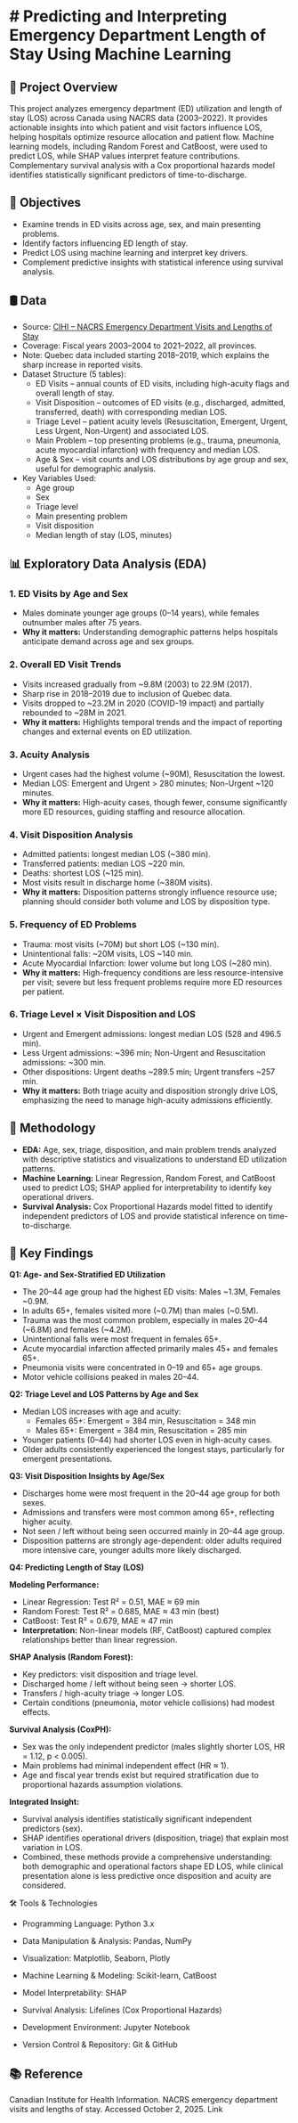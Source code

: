 # # Predicting and Interpreting Emergency Department Length of Stay Using Machine Learning

## 📌 Project Overview

This project analyzes emergency department (ED) utilization and length of stay (LOS) across Canada using NACRS data (2003–2022). It provides actionable insights into which patient and visit factors influence LOS, helping hospitals optimize resource allocation and patient flow. Machine learning models, including Random Forest and CatBoost, were used to predict LOS, while SHAP values interpret feature contributions. Complementary survival analysis with a Cox proportional hazards model identifies statistically significant predictors of time-to-discharge.

## 🎯 Objectives

- Examine trends in ED visits across age, sex, and main presenting problems.
- Identify factors influencing ED length of stay.
- Predict LOS using machine learning and interpret key drivers.
- Complement predictive insights with statistical inference using survival analysis.

## 🛢️ Data

- Source: [CIHI – NACRS Emergency Department Visits and Lengths of Stay](https://www.cihi.ca/en/nacrs-emergency-department-visits-and-lengths-of-stay) 
- Coverage: Fiscal years 2003–2004 to 2021–2022, all provinces.
- Note: Quebec data included starting 2018–2019, which explains the sharp increase in reported visits.
- Dataset Structure (5 tables):
    - ED Visits – annual counts of ED visits, including high-acuity flags and overall length of stay.
    - Visit Disposition – outcomes of ED visits (e.g., discharged, admitted, transferred, death) with corresponding median LOS.
    - Triage Level – patient acuity levels (Resuscitation, Emergent, Urgent, Less Urgent, Non-Urgent) and associated LOS.
    - Main Problem – top presenting problems (e.g., trauma, pneumonia, acute myocardial infarction) with frequency and median LOS.
    - Age & Sex – visit counts and LOS distributions by age group and sex, useful for demographic analysis.
- Key Variables Used:
    - Age group
    - Sex
    - Triage level
    - Main presenting problem
    - Visit disposition
    - Median length of stay (LOS, minutes)

## 📊 Exploratory Data Analysis (EDA)

### 1. ED Visits by Age and Sex
- Males dominate younger age groups (0–14 years), while females outnumber males after 75 years.  
- **Why it matters:** Understanding demographic patterns helps hospitals anticipate demand across age and sex groups.

### 2. Overall ED Visit Trends
- Visits increased gradually from ~9.8M (2003) to 22.9M (2017).  
- Sharp rise in 2018–2019 due to inclusion of Quebec data.  
- Visits dropped to ~23.2M in 2020 (COVID-19 impact) and partially rebounded to ~28M in 2021.  
- **Why it matters:** Highlights temporal trends and the impact of reporting changes and external events on ED utilization.

### 3. Acuity Analysis
- Urgent cases had the highest volume (~90M), Resuscitation the lowest.  
- Median LOS: Emergent and Urgent > 280 minutes; Non-Urgent ~120 minutes.  
- **Why it matters:** High-acuity cases, though fewer, consume significantly more ED resources, guiding staffing and resource allocation.

### 4. Visit Disposition Analysis
- Admitted patients: longest median LOS (~380 min).  
- Transferred patients: median LOS ~220 min.  
- Deaths: shortest LOS (~125 min).  
- Most visits result in discharge home (~380M visits).  
- **Why it matters:** Disposition patterns strongly influence resource use; planning should consider both volume and LOS by disposition type.

### 5. Frequency of ED Problems
- Trauma: most visits (~70M) but short LOS (~130 min).  
- Unintentional falls: ~20M visits, LOS ~140 min.  
- Acute Myocardial Infarction: lower volume but long LOS (~280 min).  
- **Why it matters:** High-frequency conditions are less resource-intensive per visit; severe but less frequent problems require more ED resources per patient.

### 6. Triage Level × Visit Disposition and LOS
- Urgent and Emergent admissions: longest median LOS (528 and 496.5 min).  
- Less Urgent admissions: ~396 min; Non-Urgent and Resuscitation admissions: ~300 min.  
- Other dispositions: Urgent deaths ~289.5 min; Urgent transfers ~257 min.  
- **Why it matters:** Both triage acuity and disposition strongly drive LOS, emphasizing the need to manage high-acuity admissions efficiently.

## 🧩 Methodology
- **EDA:** Age, sex, triage, disposition, and main problem trends analyzed with descriptive statistics and visualizations to understand ED utilization patterns.
- **Machine Learning:** Linear Regression, Random Forest, and CatBoost used to predict LOS; SHAP applied for interpretability to identify key operational drivers.
- **Survival Analysis:** Cox Proportional Hazards model fitted to identify independent predictors of LOS and provide statistical inference on time-to-discharge.

## 🔑 Key Findings

**Q1: Age- and Sex-Stratified ED Utilization**
- The 20–44 age group had the highest ED visits: Males ~1.3M, Females ~0.9M.
- In adults 65+, females visited more (~0.7M) than males (~0.5M).
- Trauma was the most common problem, especially in males 20–44 (~6.8M) and females (~4.2M).
- Unintentional falls were most frequent in females 65+.
- Acute myocardial infarction affected primarily males 45+ and females 65+.
- Pneumonia visits were concentrated in 0–19 and 65+ age groups.
- Motor vehicle collisions peaked in males 20–44.

**Q2: Triage Level and LOS Patterns by Age and Sex**
- Median LOS increases with age and acuity:
    - Females 65+: Emergent = 384 min, Resuscitation = 348 min
    - Males 65+: Emergent = 384 min, Resuscitation = 285 min
- Younger patients (0–44) had shorter LOS even in high-acuity cases.
- Older adults consistently experienced the longest stays, particularly for emergent presentations.

**Q3: Visit Disposition Insights by Age/Sex**
- Discharges home were most frequent in the 20–44 age group for both sexes.
- Admissions and transfers were most common among 65+, reflecting higher acuity.
- Not seen / left without being seen occurred mainly in 20–44 age group.
- Disposition patterns are strongly age-dependent: older adults required more intensive care, younger adults more likely discharged.

**Q4: Predicting Length of Stay (LOS)**

**Modeling Performance:**
- Linear Regression: Test R² = 0.51, MAE ≈ 69 min
- Random Forest: Test R² = 0.685, MAE ≈ 43 min (best)
- CatBoost: Test R² = 0.679, MAE ≈ 47 min
- **Interpretation:** Non-linear models (RF, CatBoost) captured complex relationships better than linear regression.

**SHAP Analysis (Random Forest):**
- Key predictors: visit disposition and triage level.
- Discharged home / left without being seen → shorter LOS.
- Transfers / high-acuity triage → longer LOS.
- Certain conditions (pneumonia, motor vehicle collisions) had modest effects.

**Survival Analysis (CoxPH):**
- Sex was the only independent predictor (males slightly shorter LOS, HR = 1.12, p < 0.005).
- Main problems had minimal independent effect (HR ≈ 1).
- Age and fiscal year trends exist but required stratification due to proportional hazards assumption violations.

**Integrated Insight:**
- Survival analysis identifies statistically significant independent predictors (sex).
- SHAP identifies operational drivers (disposition, triage) that explain most variation in LOS.
- Combined, these methods provide a comprehensive understanding: both demographic and operational factors shape ED LOS, while clinical presentation alone is less predictive once disposition and acuity are considered.

🛠️ Tools & Technologies

- Programming Language: Python 3.x

- Data Manipulation & Analysis: Pandas, NumPy

- Visualization: Matplotlib, Seaborn, Plotly

- Machine Learning & Modeling: Scikit-learn, CatBoost

- Model Interpretability: SHAP

- Survival Analysis: Lifelines (Cox Proportional Hazards)

- Development Environment: Jupyter Notebook

- Version Control & Repository: Git & GitHub

## 📚 Reference
Canadian Institute for Health Information. NACRS emergency department visits and lengths of stay. Accessed October 2, 2025. Link
